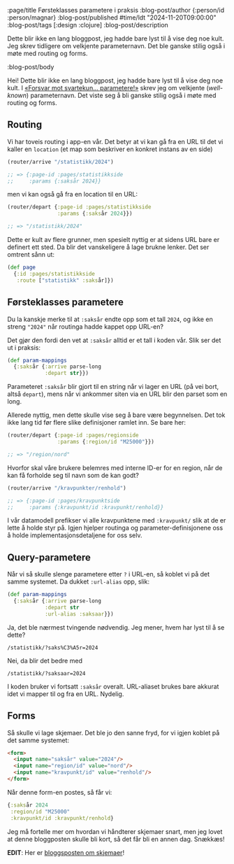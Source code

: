 :page/title Førsteklasses parametere i praksis
:blog-post/author {:person/id :person/magnar}
:blog-post/published #time/ldt "2024-11-20T09:00:00"
:blog-post/tags [:design :clojure]
:blog-post/description

Dette blir ikke en lang bloggpost, jeg hadde bare lyst til å vise deg noe kult.
Jeg skrev tidligere om velkjente parameternavn. Det ble ganske stilig også i
møte med routing og forms.

:blog-post/body

Hei! Dette blir ikke en lang bloggpost, jeg hadde bare lyst til å vise deg noe
kult. I [«Forsvar mot svartekun... parametere!»](/forsvar-mot-svartekunster/)
skrev jeg om velkjente (*well-known*) parameternavn. Det viste seg å bli ganske
stilig også i møte med routing og forms.

## Routing

Vi har toveis routing i app-en vår. Det betyr at vi kan gå fra en URL til det vi
kaller en `location` (et map som beskriver en konkret instans av en side)

```clj
(router/arrive "/statistikk/2024")

;; => {:page-id :pages/statistikkside
;;     :params {:saksår 2024}}
```

men vi kan også gå fra en location til en URL:

```clj
(router/depart {:page-id :pages/statistikkside
                :params {:saksår 2024}})

;; => "/statistikk/2024"
```

Dette er kult av flere grunner, men spesielt nyttig er at sidens URL bare er
definert ett sted. Da blir det vanskeligere å lage brukne lenker.
Det ser omtrent sånn ut:

```clj
(def page
  {:id :pages/statistikkside
   :route ["statistikk" :saksår]})
```

## Førsteklasses parametere

Du la kanskje merke til at `:saksår` endte opp som et tall `2024`, og ikke en
streng `"2024"` når routinga hadde kappet opp URL-en?

Det gjør den fordi den vet at `:saksår` alltid er et tall i koden vår. Slik ser
det ut i praksis:

```clj
(def param-mappings
  {:saksår {:arrive parse-long
            :depart str}})
```

Parameteret `:saksår` blir gjort til en string når vi lager en URL (på vei
bort, altså `depart`), mens når vi ankommer siten via en URL blir den parset som
en long.

Allerede nyttig, men dette skulle vise seg å bare være begynnelsen. Det tok ikke
lang tid før flere slike definisjoner ramlet inn. Se bare her:

```clj
(router/depart {:page-id :pages/regionside
                :params {:region/id "M25000"}})

;; => "/region/nord"
```

Hvorfor skal våre brukere belemres med interne ID-er for en region, når de kan
få forholde seg til navn som de kan godt?

```clj
(router/arrive "/kravpunkter/renhold")

;; => {:page-id :pages/kravpunktside
;;     :params {:kravpunkt/id :kravpunkt/renhold}}
```

I vår datamodell prefikser vi alle kravpunktene med `:kravpunkt/` slik at de er
lette å holde styr på. Igjen hjelper routinga og parameter-definisjonene oss å
holde implementasjonsdetaljene for oss selv.

## Query-parametere

Når vi så skulle slenge parametere etter `?` i URL-en, så koblet vi på det
samme systemet. Da dukket `:url-alias` opp, slik:

```clj
(def param-mappings
  {:saksår {:arrive parse-long
            :depart str
            :url-alias :saksaar}})
```

Ja, det ble nærmest tvingende nødvendig. Jeg mener, hvem har lyst til å se dette?

```
/statistikk/?saks%C3%A5r=2024
```

Nei, da blir det bedre med

```
/statistikk/?saksaar=2024
```

I koden bruker vi fortsatt `:saksår` overalt. URL-aliaset brukes bare akkurat
idet vi mapper til og fra en URL. Nydelig.

## Forms

Så skulle vi lage skjemaer. Det ble jo den sanne fryd, for vi igjen koblet på
det samme systemet:

```html
<form>
  <input name="saksår" value="2024"/>
  <input name="region/id" value="nord"/>
  <input name="kravpunkt/id" value="renhold"/>
</form>
```

Når denne form-en postes, så får vi:

```clj
{:saksår 2024
 :region/id "M25000"
 :kravpunkt/id :kravpunkt/renhold}
```

Jeg må fortelle mer om hvordan vi håndterer skjemaer snart, men jeg lovet at
denne bloggposten skulle bli kort, så det får bli en annen dag. Snækkæs!

**EDIT**: Her er [bloggsposten om skjemaer](/skjemakos/)!
